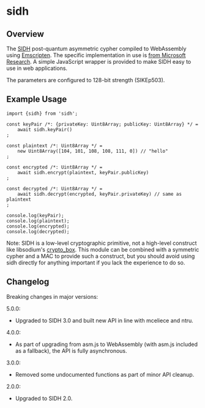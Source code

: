 # sidh

## Overview

The [SIDH](https://en.wikipedia.org/wiki/Supersingular_isogeny_key_exchange) post-quantum asymmetric
cypher compiled to WebAssembly using [Emscripten](https://github.com/kripken/emscripten).
The specific implementation in use is [from Microsoft Research](https://github.com/Microsoft/PQCrypto-SIDH).
A simple JavaScript wrapper is provided to make SIDH easy to use in web applications.

The parameters are configured to 128-bit strength (SIKEp503).

## Example Usage

	import {sidh} from 'sidh';

	const keyPair /*: {privateKey: Uint8Array; publicKey: Uint8Array} */ =
		await sidh.keyPair()
	;

	const plaintext /*: Uint8Array */ =
		new Uint8Array([104, 101, 108, 108, 111, 0]) // "hello"
	;

	const encrypted /*: Uint8Array */ =
		await sidh.encrypt(plaintext, keyPair.publicKey)
	;

	const decrypted /*: Uint8Array */ =
		await sidh.decrypt(encrypted, keyPair.privateKey) // same as plaintext
	;

	console.log(keyPair);
	console.log(plaintext);
	console.log(encrypted);
	console.log(decrypted);

Note: SIDH is a low-level cryptographic primitive, not a high-level construct like libsodium's
[crypto_box](https://download.libsodium.org/doc/public-key_cryptography/authenticated_encryption.html).
This module can be combined with a symmetric cypher and a MAC to provide such a construct, but you
should avoid using sidh directly for anything important if you lack the experience to do so.

## Changelog

Breaking changes in major versions:

5.0.0:

* Upgraded to SIDH 3.0 and built new API in line with mceliece and ntru.

4.0.0:

* As part of upgrading from asm.js to WebAssembly (with asm.js included as a fallback),
the API is fully asynchronous.

3.0.0:

* Removed some undocumented functions as part of minor API cleanup.

2.0.0:

* Upgraded to SIDH 2.0.
